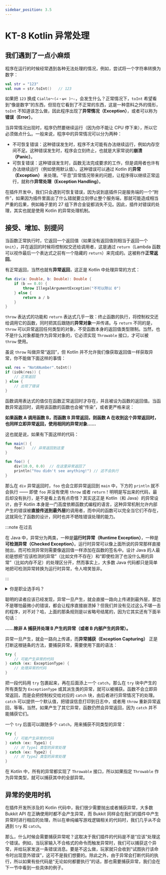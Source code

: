 ```yaml
---
sidebar_position: 3.5
---
```


# KT-8 Kotlin 异常处理

## 我们遇到了一点小麻烦

程序在运行的时候经常遇到各种无法处理的情况，例如，尝试将一个字符串转换为数字：

```kotlin
val str = "123"
val num = str.toInt()   // 123
```

如果把 `123` 换成 `Ciallo～(∠・ω< )⌒☆`，会发生什么？正常情况下，`toInt` 希望看到“像是数字”的东西，但现在它看到了不正常的东西，这是一种意料之外的情形，`toInt` 不知道该怎么做，因此程序出现了**异常情况（Exception）**，或者可以称为**错误（Error）**。

当异常情况出现时，程序仍然要继续运行（因为你不能让 CPU 停下来），所以它必须做点什么。一般来说，程序中的异常情况可以分为两种：

- 不可恢复错误：这种错误发生时，程序不太可能有办法继续运行，例如内存空间不足。这种错误发生时，程序会立刻终止，也就是大家常说的**崩溃（Panic）**。
- 可恢复错误：这种错误发生时，函数无法完成要求的工作，但是调用者也许有办法继续运行（例如使用默认值）。这种错误可以通过 Kotlin 的**异常（Exception）** 来处理。“平息”异常情况带来的问题，让程序得以继续正常运行，就称作**异常处理（Exception Handling）**。

在插件开发中，我们只会遇到可恢复错误，因为说到底插件只是服务端的一个“附件”，如果因为插件里面出了什么错就要立刻停止整个服务端，那就可能造成相当严重的后果，例如箱子里的 27 组下界合金锭都消失不见。因此，插件对错误的处理，其实也就是使用 Kotlin 的异常处理机制。

## 接受、增加、别提问

当函数正常执行时，它返回一个返回值（如果没有返回值则相当于返回一个 `Unit`），并在返回的时候将控制权交还给调用者，这是通过 `return`（Lambda 函数可以视作最后一个表达式之前有一个隐藏的 `return`）来完成的。这被称作**正常返回**。

有正常返回，当然也就有**异常返回**，这正是 Kotlin 中处理异常的方式：

```kotlin
fun div(a: Double, b: Double): Double {
    if (b == 0.0) {
        throw IllegalArgumentException("不可以除以 0") 
    } else {
        return a / b
    }
}
```

`throw` 表达式的功能和 `return` 表达式几乎一致：终止函数的执行，将控制权交还给调用它的函数，同时把其后跟随的**异常对象**一并传递。与 `return` 不同的是，`throw` 可以异常返回任何类型的对象，不受函数本身的返回值类型限制。当然，也不是什么对象都能作为异常对象的，它必须实现 `Throwable` 接口，才可以被 `throw` 使用。

虽说 `throw` 叫做异常“返回”，但 Kotlin 并不允许我们像获取返回值一样获取异常，你不能做下面这样的事情：

```kotlin
val res = "NotANumber".toInt()
if (isOk(res)) {
    // 正常返回
} else {
    // 出现了错误
}
```

函数调用表达式的值仅在函数正常返回时才存在，并且被设为函数的返回值。当函数异常返回时，调用该函数的函数也会被“传染”，或者更严格来说：

**如果函数 A 调用函数 B，而函数 B 异常返回，则函数 A 在收到这个异常返回时，也同样立即异常返回，使用相同的异常对象……**

这也就是说，如果有下面这样的代码：

```kotlin
fun main() {
    foo()   // 异常返回到这里
}

fun foo() {
    div(10.0, 0.0)  // 在这里异常返回了
    println("You didn't see anything!") // 这不会执行
}
```

那么在 `div` 异常返回时，`foo` 也会立即异常返回到 `main` 中，下方的 `println` 就不会执行 —— 即使 `foo` 并没有使用 `throw` 或者 `return`！明明是写出来的代码，最后却没有执行，是不是看上去有点奇怪？其实这正是 Kotlin（和 Java）的异常设计，由于 Kotlin 本身是一门高度依赖函数式编程的语言，这种异常机制允许内部产生的错误被**直接传送到最外层**的调用者，而中间的函数可以完全当它们不存在，这就简化了函数的设计，同时也并不牺牲错误处理的能力。

:::note 在过去

在 Java 中，异常分为两类，一种是**运行时异常（Runtime Exception）**，一种是**可检测异常（Checked Exception）**。运行时异常可以像上面所说的异常那样直接抛出，而可检测异常则需要像返回值一样添加在函数的签名中。设计 Java 的人最初是想把“应该检测的异常”（比如文件不存在）和“即使检测了也没什么用的异常”（比如内存不足）的处理区分开，然而事实上，大多数 Java 代码都只是简单地把可检测异常转换为运行时异常，令人啼笑皆非。

:::

<details>
<summary>你是职业选手吗？</summary>

实际上 JVM 中异常处理的原理和函数的返回无关，它使用**退栈（Stack Unwinding）** 来完成“异常返回”，不过在逻辑上和上面的说法是一样的，因此为了方便理解，我们暂且不去谈论栈之类的概念。

</details>

聪明的读者应该已经发现，异常一旦产生，就会直接一路向上传递到最外层，那岂不是哪怕最微小的错误，都会让程序直接崩溃掉？但我们并没有见过这么不堪一击的程序，对不对？哈，上面的那条规则是以省略号结尾的，因为它其实还有下面半句话：

**……除非 A 捕获并处理 B 产生的异常（或者 B 内部产生的异常）。**

异常一旦产生，就会一路向上传递，而**异常捕获（Exception Capturing）** 正是打断这根链条的方法，要捕获异常，需要使用下面的语法：

```kotlin
try {
    // 可能产生异常的代码
} catch (ex: ExceptionType) {
    // 处理异常的代码
}
```

把一段代码用 `try` 包裹起来，再在后面添上一个 `catch`，那么在 `try` 块中产生的所有类型为 `ExceptionType` 或其派生类的异常，就可以被捕获。函数不会立即异常返回，而是会把控制权交给对应的 `catch` 块，由后者进行异常情况下的处理。`catch` 可以提供一个默认值，把错误信息打印到日志中，或者用 `throw` 重新异常返回，等等。当然，如果产生了其它异常，函数仍然会异常返回，因为 `catch` 并不能捕获它们。

一个 `try` 后面可以跟随多个 `catch`，用来捕获不同类型的异常：

```kotlin
try {
    // 可能产生异常的代码
} catch (ex: Type1) {
    // 对 Type1 类型的异常处理
} catch (ex: Type2) {
    // 对 Type2 类型的异常处理
}
```

在 Kotlin 中，所有的异常都实现了 `Throwable` 接口，所以如果指定 `Throwable` 作为异常类型，就可以捕获其中的全部异常。

## 异常的使用时机

在插件开发所涉及的 Kotlin 代码中，我们很少需要抛出或者捕获异常，大多数 Bukkit API 在正确使用时都不会产生异常，而 Bukkit 同样会在我们的插件中产生异常时进行相应的处理，所以在单纯编写游戏逻辑相关的代码时，我们几乎从不会遇到 `try` 和 `catch`。

那么，什么时候会需要捕获异常呢？这取决于我们插件的代码是不是“应该”处理这个错误。例如，当玩家输入不合格式的命令而触发异常时，我们可以捕获这个异常，并给玩家发送一条错误消息。要是不这么做，玩家就只会收到“试图执行该命令时出现意外错误”，这可不是我们想要的。除此之外，由于异常会打断代码的执行，所以如果有些代码是“无论如何都要执行”的话，那也需要捕获异常，我们会在下一节中看到一些具体的例子。